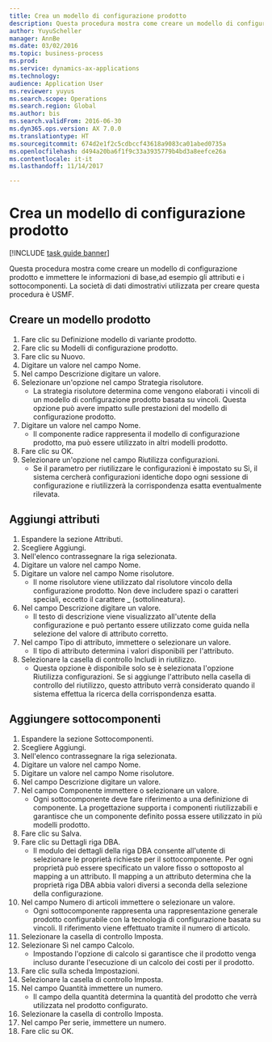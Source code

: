 ```yaml
--- 
title: Crea un modello di configurazione prodotto
description: Questa procedura mostra come creare un modello di configurazione prodotto e immettere le informazioni di base,ad esempio gli attributi e i sottocomponenti.
author: YuyuScheller
manager: AnnBe
ms.date: 03/02/2016
ms.topic: business-process
ms.prod: 
ms.service: dynamics-ax-applications
ms.technology: 
audience: Application User
ms.reviewer: yuyus
ms.search.scope: Operations
ms.search.region: Global
ms.author: bis
ms.search.validFrom: 2016-06-30
ms.dyn365.ops.version: AX 7.0.0
ms.translationtype: HT
ms.sourcegitcommit: 674d2e1f2c5cdbccf43618a9083ca01abed0735a
ms.openlocfilehash: d494a20ba6f1f9c33a3935779b4bd3a8eefce26a
ms.contentlocale: it-it
ms.lasthandoff: 11/14/2017

---
```

# <a name="create-a-product-configuration-model"></a>Crea un modello di configurazione prodotto

[!INCLUDE [task guide banner](../../includes/task-guide-banner.md)]

Questa procedura mostra come creare un modello di configurazione prodotto e immettere le informazioni di base,ad esempio gli attributi e i sottocomponenti. La società di dati dimostrativi utilizzata per creare questa procedura è USMF.


## <a name="create-a-product-model"></a>Creare un modello prodotto
1. Fare clic su Definizione modello di variante prodotto.
2. Fare clic su Modelli di configurazione prodotto.
3. Fare clic su Nuovo.
4. Digitare un valore nel campo Nome.
5. Nel campo Descrizione digitare un valore.
6. Selezionare un'opzione nel campo Strategia risolutore.
    * La strategia risolutore determina come vengono elaborati i vincoli di un modello di configurazione prodotto basata su vincoli. Questa opzione può avere impatto sulle prestazioni del modello di configurazione prodotto.  
7. Digitare un valore nel campo Nome.
    * Il componente radice rappresenta il modello di configurazione prodotto, ma può essere utilizzato in altri modelli prodotto.  
8. Fare clic su OK.
9. Selezionare un'opzione nel campo Riutilizza configurazioni.
    * Se il parametro per riutilizzare le configurazioni è impostato su Sì, il sistema cercherà configurazioni identiche dopo ogni sessione di configurazione e riutilizzerà la corrispondenza esatta eventualmente rilevata.  

## <a name="add-attributes"></a>Aggiungi attributi
1. Espandere la sezione Attributi.
2. Scegliere Aggiungi.
3. Nell'elenco contrassegnare la riga selezionata.
4. Digitare un valore nel campo Nome.
5. Digitare un valore nel campo Nome risolutore.
    * Il nome risolutore viene utilizzato dal risolutore vincolo della configurazione prodotto. Non deve includere spazi o caratteri speciali, eccetto il carattere _ (sottolineatura).  
6. Nel campo Descrizione digitare un valore.
    * Il testo di descrizione viene visualizzato all'utente della configurazione e può pertanto essere utilizzato come guida nella selezione del valore di attributo corretto.  
7. Nel campo Tipo di attributo, immettere o selezionare un valore.
    * Il tipo di attributo determina i valori disponibili per l'attributo.  
8. Selezionare la casella di controllo Includi in riutilizzo.
    * Questa opzione è disponibile solo se è selezionata l'opzione Riutilizza configurazioni. Se si aggiunge l'attributo nella casella di controllo del riutilizzo, questo attributo verrà considerato quando il sistema effettua la ricerca della corrispondenza esatta.  

## <a name="add-subcomponents"></a>Aggiungere sottocomponenti
1. Espandere la sezione Sottocomponenti.
2. Scegliere Aggiungi.
3. Nell'elenco contrassegnare la riga selezionata.
4. Digitare un valore nel campo Nome.
5. Digitare un valore nel campo Nome risolutore.
6. Nel campo Descrizione digitare un valore.
7. Nel campo Componente immettere o selezionare un valore.
    * Ogni sottocomponente deve fare riferimento a una definizione di componente. La progettazione supporta i componenti riutilizzabili e garantisce che un componente definito possa essere utilizzato in più modelli prodotto.  
8. Fare clic su Salva.
9. Fare clic su Dettagli riga DBA.
    * Il modulo dei dettagli della riga DBA consente all'utente di selezionare le proprietà richieste per il sottocomponente. Per ogni proprietà può essere specificato un valore fisso o sottoposto al mapping a un attributo. Il mapping a un attributo determina che la proprietà riga DBA abbia valori diversi a seconda della selezione della configurazione.  
10. Nel campo Numero di articoli immettere o selezionare un valore.
    * Ogni sottocomponente rappresenta una rappresentazione generale prodotto configurabile con la tecnologia di configurazione basata su vincoli. Il riferimento viene effettuato tramite il numero di articolo.  
11. Selezionare la casella di controllo Imposta.
12. Selezionare Sì nel campo Calcolo.
    * Impostando l'opzione di calcolo si garantisce che il prodotto venga incluso durante l'esecuzione di un calcolo dei costi per il prodotto.  
13. Fare clic sulla scheda Impostazioni.
14. Selezionare la casella di controllo Imposta.
15. Nel campo Quantità immettere un numero.
    * Il campo della quantità determina la quantità del prodotto che verrà utilizzata nel prodotto configurato.  
16. Selezionare la casella di controllo Imposta.
17. Nel campo Per serie, immettere un numero.
18. Fare clic su OK.


